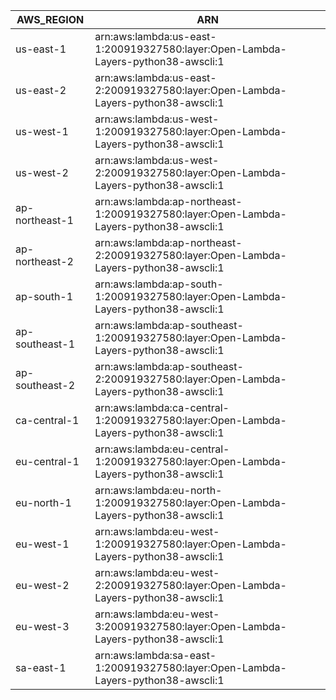 AWS_REGION      |  ARN
----------------|---------------------------------------------------------------------------------------
us-east-1       |  arn:aws:lambda:us-east-1:200919327580:layer:Open-Lambda-Layers-python38-awscli:1
us-east-2       |  arn:aws:lambda:us-east-2:200919327580:layer:Open-Lambda-Layers-python38-awscli:1
us-west-1       |  arn:aws:lambda:us-west-1:200919327580:layer:Open-Lambda-Layers-python38-awscli:1
us-west-2       |  arn:aws:lambda:us-west-2:200919327580:layer:Open-Lambda-Layers-python38-awscli:1
ap-northeast-1  |  arn:aws:lambda:ap-northeast-1:200919327580:layer:Open-Lambda-Layers-python38-awscli:1
ap-northeast-2  |  arn:aws:lambda:ap-northeast-2:200919327580:layer:Open-Lambda-Layers-python38-awscli:1
ap-south-1      |  arn:aws:lambda:ap-south-1:200919327580:layer:Open-Lambda-Layers-python38-awscli:1
ap-southeast-1  |  arn:aws:lambda:ap-southeast-1:200919327580:layer:Open-Lambda-Layers-python38-awscli:1
ap-southeast-2  |  arn:aws:lambda:ap-southeast-2:200919327580:layer:Open-Lambda-Layers-python38-awscli:1
ca-central-1    |  arn:aws:lambda:ca-central-1:200919327580:layer:Open-Lambda-Layers-python38-awscli:1
eu-central-1    |  arn:aws:lambda:eu-central-1:200919327580:layer:Open-Lambda-Layers-python38-awscli:1
eu-north-1      |  arn:aws:lambda:eu-north-1:200919327580:layer:Open-Lambda-Layers-python38-awscli:1
eu-west-1       |  arn:aws:lambda:eu-west-1:200919327580:layer:Open-Lambda-Layers-python38-awscli:1
eu-west-2       |  arn:aws:lambda:eu-west-2:200919327580:layer:Open-Lambda-Layers-python38-awscli:1
eu-west-3       |  arn:aws:lambda:eu-west-3:200919327580:layer:Open-Lambda-Layers-python38-awscli:1
sa-east-1       |  arn:aws:lambda:sa-east-1:200919327580:layer:Open-Lambda-Layers-python38-awscli:1
